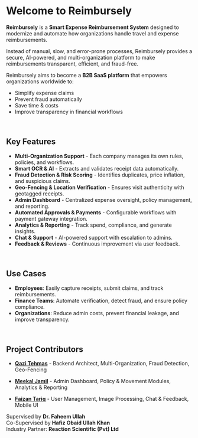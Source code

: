 # Welcome to Reimbursely

**Reimbursely** is a **Smart Expense Reimbursement System** designed to modernize and automate how organizations handle travel and expense reimbursements.  

Instead of manual, slow, and error-prone processes, Reimbursely provides a secure, AI-powered, and multi-organization platform to make reimbursements transparent, efficient, and fraud-free.  

Reimbursely aims to become a **B2B SaaS platform** that empowers organizations worldwide to:  

- Simplify expense claims  
- Prevent fraud automatically  
- Save time & costs  
- Improve transparency in financial workflows

<br>


##  Key Features

- **Multi-Organization Support** - Each company manages its own rules, policies, and workflows.  
- **Smart OCR & AI** - Extracts and validates receipt data automatically.  
- **Fraud Detection & Risk Scoring** - Identifies duplicates, price inflation, and suspicious claims.  
- **Geo-Fencing & Location Verification** - Ensures visit authenticity with geotagged receipts.  
- **Admin Dashboard** - Centralized expense oversight, policy management, and reporting.  
- **Automated Approvals & Payments** - Configurable workflows with payment gateway integration.  
- **Analytics & Reporting** - Track spend, compliance, and generate insights.  
- **Chat & Support** - AI-powered support with escalation to admins.  
- **Feedback & Reviews** - Continuous improvement via user feedback.

<br>


## Use Cases

- **Employees**: Easily capture receipts, submit claims, and track reimbursements.  
- **Finance Teams**: Automate verification, detect fraud, and ensure policy compliance.  
- **Organizations**: Reduce admin costs, prevent financial leakage, and improve transparency.  

<br>


##  Project Contributors

- **[Qazi Tehmas](https://github.com/QaziTehmas/)** - Backend Architect, Multi-Organization, Fraud Detection, Geo-Fencing

- **[Meekal Jamil](https://github.com/Meekal-Jamil/)** - Admin Dashboard, Policy & Movement Modules, Analytics & Reporting  

- **[Faizan Tariq](https://github.com/FaizanTariq27/)** - User Management, Image Processing, Chat & Feedback, Mobile UI  

Supervised by **Dr. Faheem Ullah**  
Co-Supervised by **Hafiz Obaid Ullah Khan**  
Industry Partner: **Reaction Scientific (Pvt) Ltd**


